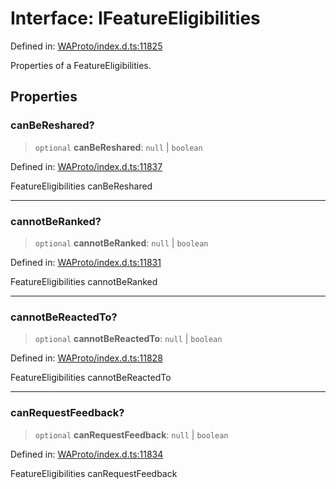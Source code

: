 # Interface: IFeatureEligibilities

Defined in: [WAProto/index.d.ts:11825](https://github.com/Fokusdotid/bail/blob/82f46c566476ac566bfd781dede14412fcdfb787/WAProto/index.d.ts#L11825)

Properties of a FeatureEligibilities.

## Properties

### canBeReshared?

> `optional` **canBeReshared**: `null` \| `boolean`

Defined in: [WAProto/index.d.ts:11837](https://github.com/Fokusdotid/bail/blob/82f46c566476ac566bfd781dede14412fcdfb787/WAProto/index.d.ts#L11837)

FeatureEligibilities canBeReshared

***

### cannotBeRanked?

> `optional` **cannotBeRanked**: `null` \| `boolean`

Defined in: [WAProto/index.d.ts:11831](https://github.com/Fokusdotid/bail/blob/82f46c566476ac566bfd781dede14412fcdfb787/WAProto/index.d.ts#L11831)

FeatureEligibilities cannotBeRanked

***

### cannotBeReactedTo?

> `optional` **cannotBeReactedTo**: `null` \| `boolean`

Defined in: [WAProto/index.d.ts:11828](https://github.com/Fokusdotid/bail/blob/82f46c566476ac566bfd781dede14412fcdfb787/WAProto/index.d.ts#L11828)

FeatureEligibilities cannotBeReactedTo

***

### canRequestFeedback?

> `optional` **canRequestFeedback**: `null` \| `boolean`

Defined in: [WAProto/index.d.ts:11834](https://github.com/Fokusdotid/bail/blob/82f46c566476ac566bfd781dede14412fcdfb787/WAProto/index.d.ts#L11834)

FeatureEligibilities canRequestFeedback
